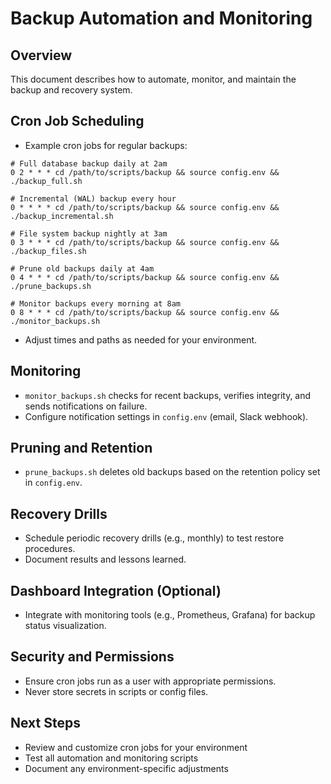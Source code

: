# Backup Automation and Monitoring

## Overview
This document describes how to automate, monitor, and maintain the backup and recovery system.

## Cron Job Scheduling
- Example cron jobs for regular backups:

```cron
# Full database backup daily at 2am
0 2 * * * cd /path/to/scripts/backup && source config.env && ./backup_full.sh

# Incremental (WAL) backup every hour
0 * * * * cd /path/to/scripts/backup && source config.env && ./backup_incremental.sh

# File system backup nightly at 3am
0 3 * * * cd /path/to/scripts/backup && source config.env && ./backup_files.sh

# Prune old backups daily at 4am
0 4 * * * cd /path/to/scripts/backup && source config.env && ./prune_backups.sh

# Monitor backups every morning at 8am
0 8 * * * cd /path/to/scripts/backup && source config.env && ./monitor_backups.sh
```

- Adjust times and paths as needed for your environment.

## Monitoring
- `monitor_backups.sh` checks for recent backups, verifies integrity, and sends notifications on failure.
- Configure notification settings in `config.env` (email, Slack webhook).

## Pruning and Retention
- `prune_backups.sh` deletes old backups based on the retention policy set in `config.env`.

## Recovery Drills
- Schedule periodic recovery drills (e.g., monthly) to test restore procedures.
- Document results and lessons learned.

## Dashboard Integration (Optional)
- Integrate with monitoring tools (e.g., Prometheus, Grafana) for backup status visualization.

## Security and Permissions
- Ensure cron jobs run as a user with appropriate permissions.
- Never store secrets in scripts or config files.

## Next Steps
- Review and customize cron jobs for your environment
- Test all automation and monitoring scripts
- Document any environment-specific adjustments
